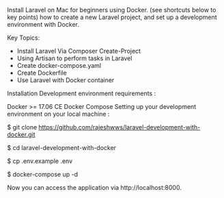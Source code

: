 Install Laravel on Mac for beginners using Docker. (see shortcuts below to key points)  how to create a new Laravel project, and set up a development environment with Docker.

Key Topics:
- Install Laravel Via Composer Create-Project
- Using Artisan to perform tasks in Laravel
- Create docker-compose.yaml
- Create Dockerfile
- Use Laravel with Docker container

Installation
Development environment requirements :

Docker >= 17.06 CE
Docker Compose
Setting up your development environment on your local machine :

$ git clone https://github.com/rajeshwws/laravel-development-with-docker.git

$ cd laravel-development-with-docker

$ cp .env.example .env

$ docker-compose up -d

Now you can access the application via http://localhost:8000.
